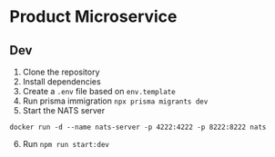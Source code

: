 # Product Microservice

## Dev

1. Clone the repository
2. Install dependencies
3. Create a `.env` file based on `env.template`
4. Run prisma immigration `npx prisma migrants dev`
5. Start the NATS server
```
docker run -d --name nats-server -p 4222:4222 -p 8222:8222 nats
```
6. Run `npm run start:dev`
